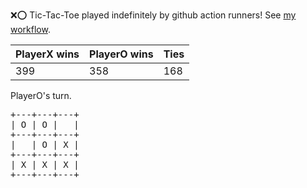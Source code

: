 :x::o: Tic-Tac-Toe played indefinitely by github action runners! See [my workflow](.github/workflows/play.yaml).

|PlayerX wins|PlayerO wins|Ties|
|-|-|-|
|399|358|168|

PlayerO's turn.

<pre>
+---+---+---+
| O | O |   |
+---+---+---+
|   | O | X |
+---+---+---+
| X | X | X |
+---+---+---+
</pre>